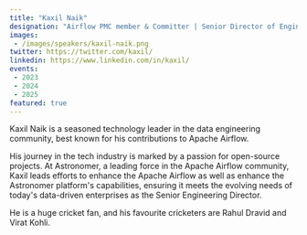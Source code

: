 ```yaml
---
title: "Kaxil Naik"
designation: "Airflow PMC member & Committer | Senior Director of Engineering at Astronomer"
images:
 - /images/speakers/kaxil-naik.png
twitter: https://twitter.com/kaxil/
linkedin: https://www.linkedin.com/in/kaxil/
events:
 - 2023
 - 2024
 - 2025
featured: true
---
```


Kaxil Naik is a seasoned technology leader in the data engineering community, best known for his contributions to Apache Airflow.

His journey in the tech industry is marked by a passion for open-source projects. At Astronomer, a leading force in the Apache Airflow community, Kaxil leads efforts to enhance the Apache Airflow as well as enhance the Astronomer platform's capabilities, ensuring it meets the evolving needs of today's data-driven enterprises as the Senior Engineering Director.

He is a huge cricket fan, and his favourite cricketers are Rahul Dravid and Virat Kohli.
